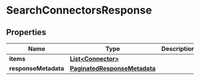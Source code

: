 

# SearchConnectorsResponse


## Properties

Name | Type | Description | Notes
------------ | ------------- | ------------- | -------------
**items** | [**List&lt;Connector&gt;**](Connector.md) |  |  [optional]
**responseMetadata** | [**PaginatedResponseMetadata**](PaginatedResponseMetadata.md) |  |  [optional]



